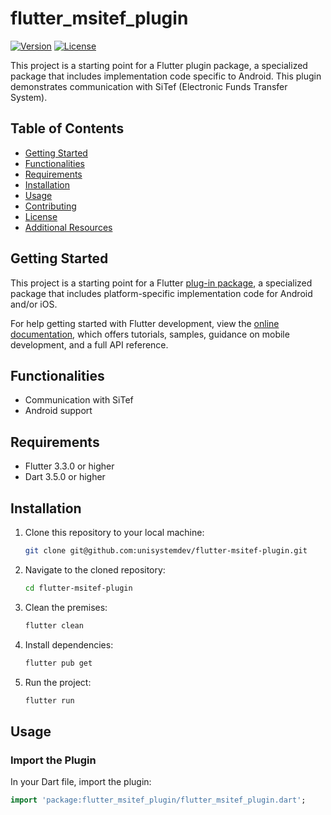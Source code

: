 # flutter_msitef_plugin

[![Version](https://img.shields.io/badge/version-1.0.0-blue.svg)](https://github.com/unisystemdev/flutter-msitef-plugin)
[![License](https://img.shields.io/badge/license-MIT-green.svg)](https://github.com/unisystemdev/flutter-msitef-plugin/blob/main/LICENSE)

This project is a starting point for a Flutter plugin package, a specialized package
that includes implementation code specific to Android.
This plugin demonstrates communication with SiTef (Electronic Funds Transfer System).

## Table of Contents
- [Getting Started](#getting-started)
- [Functionalities](#functionalities)
- [Requirements](#requirements)
- [Installation](#installation)
- [Usage](#usage)
- [Contributing](#contributing)
- [License](#license)
- [Additional Resources](#additional-resources)

## Getting Started

This project is a starting point for a Flutter
[plug-in package](https://flutter.dev/developing-packages/),
a specialized package that includes platform-specific implementation code for
Android and/or iOS.

For help getting started with Flutter development, view the
[online documentation](https://flutter.dev/docs), which offers tutorials,
samples, guidance on mobile development, and a full API reference.

## Functionalities

- Communication with SiTef
- Android support

## Requirements

- Flutter 3.3.0 or higher
- Dart 3.5.0 or higher

## Installation

1. Clone this repository to your local machine:
    ```bash
    git clone git@github.com:unisystemdev/flutter-msitef-plugin.git
    ```
2. Navigate to the cloned repository:
    ```bash
    cd flutter-msitef-plugin
    ```
3. Clean the premises:
    ```bash
    flutter clean
    ```
4. Install dependencies:
    ```bash
    flutter pub get
    ```
5. Run the project:
    ```bash
    flutter run
    ```

## Usage

### Import the Plugin

In your Dart file, import the plugin:

```dart
import 'package:flutter_msitef_plugin/flutter_msitef_plugin.dart';
